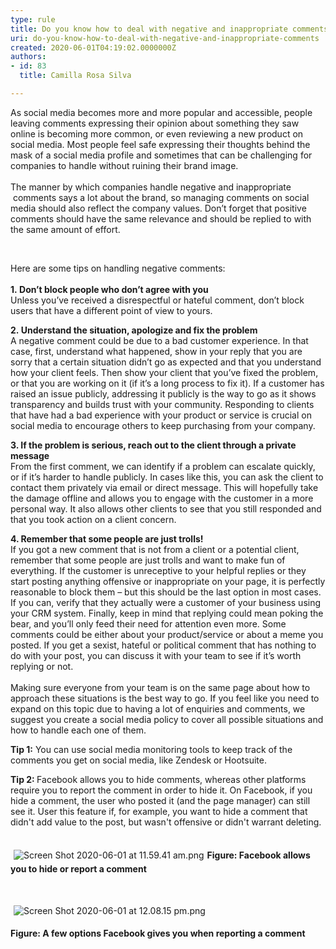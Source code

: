 ```yaml
---
type: rule
title: Do you know how to deal with negative and inappropriate comments?
uri: do-you-know-how-to-deal-with-negative-and-inappropriate-comments
created: 2020-06-01T04:19:02.0000000Z
authors:
- id: 83
  title: Camilla Rosa Silva

---
```




<span class='intro'> ​​​​As social media becomes more and more popular and accessible, people leaving comments expressing their opinion about something they saw online is becoming more common, or even reviewing a new product on social media. Most people feel safe expressing their thoughts behind the mask of a social media profile and sometimes that can be challenging for companies to handle without ruining their brand image.<br>&#160;<br>The manner by which companies handle&#160;negative and inappropriate​&#160;comments says a lot about the brand, so managing comments on social media should also reflect the company values. Don’t forget that positive comments should have the same relevance and should be replied to with the same amount of effort.<br><div><br></div> </span>

<p>​Here are some tips on handling negative comments&#58;<br>&#160;<br><b>1.&#160;Don’t block people who don’t agree with you<br></b>Unless you’ve received a disrespectful or hateful comment, don’t block users that have a different point of view to yours.​<br></p><p><b>2.&#160;Understand the situation, apologize and fix the problem<br></b>A negative comment could be due to a bad customer experience. In that case, first, understand what happened, show in your reply that you&#160;are sorry that a certain situation didn’t go as expected and that you understand how your client feels. Then show your client that you’ve fixed the problem, or that you are working on it (if it’s a long process to fix it). If a customer has raised an issue&#160;publicly, addressing it publicly is the way to go as&#160;it shows transparency and builds trust with your community.&#160;Responding to clients that have had a bad experience with your product or service is crucial on social media to encourage others to keep purchasing from your company.<br></p><p><b>3. If the problem is serious, reach out to the client through a private message<br></b>From the first comment, we can identify if a problem can escalate quickly, or if it’s harder to handle publicly. In cases like this, you can ask the client&#160;to contact them privately via email or direct message. This will hopefully take the damage offline and allows you to engage with the customer in a more personal way. It also allows other clients to see that you still responded and that you took action on a client concern.<br></p><p><b>4. Remember that some people are just trolls!<br></b>If you got a new comment that is not from a client or a potential client, remember that some people are just trolls and want to make fun of everything. If the customer is unreceptive to your helpful replies or they start posting anything offensive or inappropriate on your page, it is perfectly reasonable to block them – but this should be the last option in most cases. If you can, verify that they actually were a customer of your business using your CRM system. Finally, keep in mind that replying could mean poking the bear, and you’ll only feed their need for attention even more. Some comments could be either about your product/service or about a meme you posted. If you get a sexist, hateful or political comment that has nothing to do with your post, you can discuss it with your team to see if it’s worth replying or not.<br><br>Making sure everyone from your team is on the same page about how to approach these situations is the best way to go. If you feel like you need to expand on this topic due to having a lot of enquiries and comments, we suggest you create a social media policy to cover all possible situations and how to handle each one of them.<br></p><p><b>Tip 1&#58;</b> You can use social media monitoring tools to keep track of the comments you get on social media, like Zendesk or Hootsuite.<br></p><p><b>Tip 2&#58; </b>Facebook allows you to hide comments, whereas other platforms require you to report the comment in order to hide it. On Facebook, if you hide a comment, the user who posted it (and the page manager) can still see it. User this feature if, for example, you want to hide a comment that didn't add value to the post, but wasn't offensive or didn't warrant deleting.​<br><br></p><dl class="ssw15-rteElement-ImageArea"><img src="/SiteAssets/do-you-know-how-to-deal-with-negative-comments/Screen%20Shot%202020-06-01%20at%2011.59.41%20am.png" alt="Screen Shot 2020-06-01 at 11.59.41 am.png" style="margin&#58;5px;" /><b>Figure&#58; Facebook allows you to hide or report a comment​<br></b></dl><dl class="ssw15-rteElement-ImageArea"><br></dl><dl class="ssw15-rteElement-ImageArea"><img src="/SiteAssets/do-you-know-how-to-deal-with-negative-comments/Screen%20Shot%202020-06-01%20at%2012.08.15%20pm.png" alt="Screen Shot 2020-06-01 at 12.08.15 pm.png" style="margin&#58;5px;" /></dl><p><b>Figure&#58; A few options Facebook gives you when reporting a comment</b><br></p>


